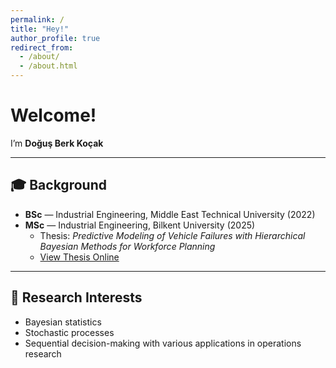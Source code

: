 ```yaml
---
permalink: /
title: "Hey!"
author_profile: true
redirect_from: 
  - /about/
  - /about.html
---
```


# Welcome!

I’m **Doğuş Berk Koçak**

---

## 🎓 Background
- **BSc** — Industrial Engineering, Middle East Technical University (2022)  
- **MSc** — Industrial Engineering, Bilkent University (2025)  
  - Thesis: *Predictive Modeling of Vehicle Failures with Hierarchical Bayesian Methods for Workforce Planning*  
  - [View Thesis Online](https://repository.bilkent.edu.tr/items/a695c634-ed2f-4216-9e33-ac5f5be32f89)

---

## 🔬 Research Interests
- Bayesian statistics
- Stochastic processes
- Sequential decision-making with various applications in operations research
